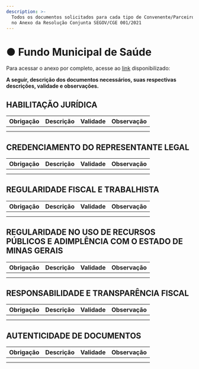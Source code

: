 ```yaml
---
description: >-
  Todos os documentos solicitados para cada tipo de Convenente/Parceiro constam
  no Anexo da Resolução Conjunta SEGOV/CGE 001/2021
---
```


# ● Fundo Municipal de Saúde

Para acessar o anexo por completo, acesse ao [link](https://www.portalcagec.mg.gov.br/wp-content/uploads/arquivos/legislacao/resolucoes/resolucao\_conjunta\_segov\_cge\_01\_2022\_27\_01\_2022\_SEI.pdf) disponibilizado:

**A seguir, descrição dos documentos necessários, suas respectivas descrições, validade e observações.**

## **HABILITAÇÃO JURÍDICA**

| Obrigação | Descrição | Validade | Observação |
| --------- | --------- | :------: | ---------- |
|           |           |          |            |
|           |           |          |            |

## **CREDENCIAMENTO DO REPRESENTANTE LEGAL**

| Obrigação | Descrição | Validade | Observação |
| --------- | --------- | :------: | ---------- |
|           |           |          |            |
|           |           |          |            |

## **REGULARIDADE FISCAL E TRABALHISTA**

| Obrigação | Descrição | Validade | Observação |
| --------- | --------- | :------: | ---------- |
|           |           |          |            |
|           |           |          |            |

## **REGULARIDADE NO USO DE RECURSOS PÚBLICOS E ADIMPLÊNCIA COM O ESTADO DE  MINAS GERAIS**

| Obrigação | Descrição | Validade | Observação |
| --------- | --------- | :------: | ---------- |
|           |           |          |            |
|           |           |          |            |

## **RESPONSABILIDADE E TRANSPARÊNCIA FISCAL**

| Obrigação | Descrição | Validade | Observação |
| --------- | --------- | :------: | ---------- |
|           |           |          |            |
|           |           |          |            |

## **AUTENTICIDADE DE DOCUMENTOS**

| Obrigação | Descrição | Validade | Observação |
| --------- | --------- | :------: | ---------- |
|           |           |          |            |
|           |           |          |            |

